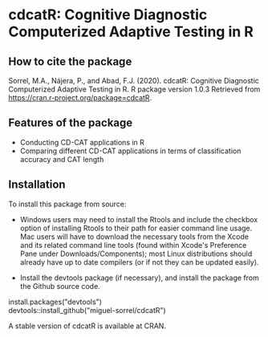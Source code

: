 # cdcatR: Cognitive Diagnostic Computerized Adaptive Testing in R

## How to cite the package

Sorrel, M.A., Nájera, P., and Abad, F.J. (2020). cdcatR: Cognitive Diagnostic Computerized Adaptive Testing in R. R package version 1.0.3 Retrieved from https://cran.r-project.org/package=cdcatR.

## Features of the package
* Conducting CD-CAT applications in R
* Comparing different CD-CAT applications in terms of classification accuracy and CAT length

## Installation

To install this package from source:
*  Windows users may need to install the Rtools and include the checkbox option of installing Rtools to their path for easier command line usage. Mac users will have to download the necessary tools from the Xcode and its related command line tools (found within Xcode's Preference Pane under Downloads/Components); most Linux distributions should already have up to date compilers (or if not they can be updated easily).

*  Install the devtools package (if necessary), and install the package from the Github source code. 

install.packages("devtools")  
devtools::install_github("miguel-sorrel/cdcatR")  

A stable version of cdcatR is available at CRAN.
